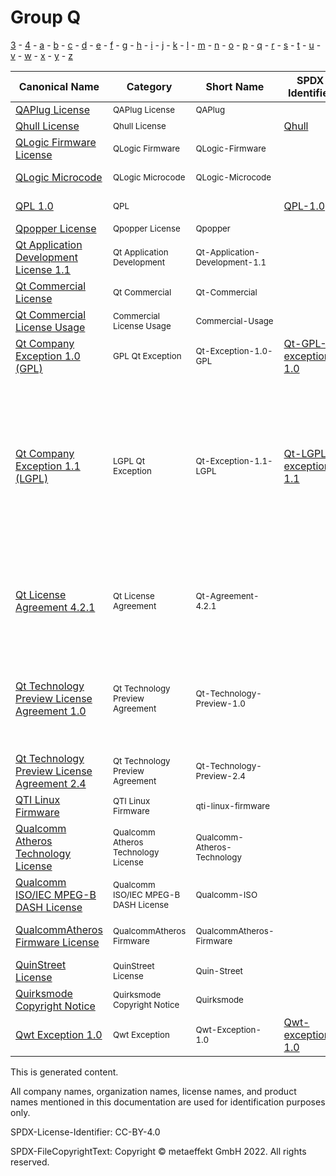 # Group Q

[3](../[3]/README.md) -
[4](../[4]/README.md) -
[a](../[a]/README.md) - 
[b](../[b]/README.md) - 
[c](../[c]/README.md) - 
[d](../[d]/README.md) - 
[e](../[e]/README.md) - 
[f](../[f]/README.md) - 
[g](../[g]/README.md) - 
[h](../[h]/README.md) - 
[i](../[i]/README.md) - 
[j](../[j]/README.md) - 
[k](../[k]/README.md) - 
[l](../[l]/README.md) - 
[m](../[m]/README.md) - 
[n](../[n]/README.md) - 
[o](../[o]/README.md) - 
[p](../[p]/README.md) - 
[q](../[q]/README.md) - 
[r](../[r]/README.md) - 
[s](../[s]/README.md) - 
[t](../[t]/README.md) - 
[u](../[u]/README.md) - 
[v](../[v]/README.md) - 
[w](../[w]/README.md) - 
[x](../[x]/README.md) - 
[y](../[y]/README.md) - 
[z](../[z]/README.md)

|Canonical Name|Category|Short Name|SPDX Identifier|OSI|Open CoDE|ScanCode|Matched ScanCode|Type|
| --- | --- | --- | --- | --- | --- | --- | --- | --- |
|[QAPlug License]([qa]/QAPlug-License.yaml)|<sup>QAPlug License</sup>|<sup>QAPlug</sup>| | |<sup> </sup>| [qaplug](https://github.com/nexB/scancode-toolkit/blob/develop/src/licensedcode/data/licenses/qaplug.LICENSE) | [qaplug](https://github.com/nexB/scancode-toolkit/blob/develop/src/licensedcode/data/licenses/qaplug.LICENSE) |<sup>terms</sup>|
|[Qhull License]([qh]/Qhull-License.yaml)|<sup>Qhull License</sup>|<sup> </sup>|[Qhull](https://spdx.org/licenses/Qhull.html)| |<sup>approved</sup>| [qhull](https://github.com/nexB/scancode-toolkit/blob/develop/src/licensedcode/data/licenses/qhull.LICENSE) | [qhull](https://github.com/nexB/scancode-toolkit/blob/develop/src/licensedcode/data/licenses/qhull.LICENSE) |<sup>terms</sup>|
|[QLogic Firmware License]([ql]/QLogic-Firmware-License.yaml)|<sup>QLogic Firmware</sup>|<sup>QLogic-Firmware</sup>| | |<sup> </sup>| | [qlogic-firmware](https://github.com/nexB/scancode-toolkit/blob/develop/src/licensedcode/data/licenses/qlogic-firmware.LICENSE) |<sup>terms</sup>|
|[QLogic Microcode]([ql]/QLogic-Microcode.yaml)|<sup>QLogic Microcode</sup>|<sup>QLogic-Microcode</sup>| | |<sup> </sup>| [qlogic-microcode](https://github.com/nexB/scancode-toolkit/blob/develop/src/licensedcode/data/licenses/qlogic-microcode.LICENSE) | [qlogic-microcode](https://github.com/nexB/scancode-toolkit/blob/develop/src/licensedcode/data/licenses/qlogic-microcode.LICENSE) |<sup>terms</sup>|
|[QPL 1.0]([qp]/QPL-1.0.yaml)|<sup>QPL</sup>|<sup> </sup>|[QPL-1.0](https://spdx.org/licenses/QPL-1.0.html)| [QPL-1.0](https://opensource.org/licenses/QPL-1.0) |<sup>approved</sup>| [qpl-1.0](https://github.com/nexB/scancode-toolkit/blob/develop/src/licensedcode/data/licenses/qpl-1.0.LICENSE) | [qpl-1.0](https://github.com/nexB/scancode-toolkit/blob/develop/src/licensedcode/data/licenses/qpl-1.0.LICENSE) |<sup>terms</sup>|
|[Qpopper License]([qp]/Qpopper-License.yaml)|<sup>Qpopper License</sup>|<sup>Qpopper</sup>| | |<sup> </sup>| [qpopper](https://github.com/nexB/scancode-toolkit/blob/develop/src/licensedcode/data/licenses/qpopper.LICENSE) | [qpopper](https://github.com/nexB/scancode-toolkit/blob/develop/src/licensedcode/data/licenses/qpopper.LICENSE) |<sup>terms</sup>|
|[Qt Application Development License 1.1]([qt]/Qt-Application-Development-License-1.1.yaml)|<sup>Qt Application Development</sup>|<sup>Qt-Application-Development-1.1</sup>| | |<sup> </sup>| | [qt-commercial-1.1](https://github.com/nexB/scancode-toolkit/blob/develop/src/licensedcode/data/licenses/qt-commercial-1.1.LICENSE) |<sup>terms</sup>|
|[Qt Commercial License]([qt]/Qt-Commercial-License.yaml)|<sup>Qt Commercial</sup>|<sup>Qt-Commercial</sup>| | |<sup> </sup>| | |<sup>terms</sup>|
|[Qt Commercial License Usage]([qt]/Qt-Commercial-License-Usage.yaml)|<sup>Commercial License Usage</sup>|<sup>Commercial-Usage</sup>| | |<sup> </sup>| [digia-qt-commercial](https://github.com/nexB/scancode-toolkit/blob/develop/src/licensedcode/data/licenses/digia-qt-commercial.LICENSE) | |<sup>terms</sup>|
|[Qt Company Exception 1.0 (GPL)]([qt]/Qt-Company-Exception-1.0-(GPL).yaml)|<sup>GPL Qt Exception</sup>|<sup>Qt-Exception-1.0-GPL</sup>|[Qt-GPL-exception-1.0](https://spdx.org/licenses/Qt-GPL-exception-1.0.html)| |<sup> </sup>| [qt-gpl-exception-1.0](https://github.com/nexB/scancode-toolkit/blob/develop/src/licensedcode/data/licenses/qt-gpl-exception-1.0.LICENSE) | [qt-gpl-exception-1.0](https://github.com/nexB/scancode-toolkit/blob/develop/src/licensedcode/data/licenses/qt-gpl-exception-1.0.LICENSE) |<sup>exception</sup>|
|[Qt Company Exception 1.1 (LGPL)]([qt]/Qt-Company-Exception-1.1-(LGPL).yaml)|<sup>LGPL Qt Exception</sup>|<sup>Qt-Exception-1.1-LGPL</sup>|[Qt-LGPL-exception-1.1](https://spdx.org/licenses/Qt-LGPL-exception-1.1.html)| |<sup> </sup>| [digia-qt-exception-lgpl-2.1](https://github.com/nexB/scancode-toolkit/blob/develop/src/licensedcode/data/licenses/digia-qt-exception-lgpl-2.1.LICENSE), [nokia-qt-exception-1.1](https://github.com/nexB/scancode-toolkit/blob/develop/src/licensedcode/data/licenses/nokia-qt-exception-1.1.LICENSE), [lgpl-2.1-digia-qt](https://github.com/nexB/scancode-toolkit/blob/develop/src/licensedcode/data/licenses/lgpl-2.1-digia-qt.LICENSE), [lgpl-2.1-nokia-qt-1.1](https://github.com/nexB/scancode-toolkit/blob/develop/src/licensedcode/data/licenses/lgpl-2.1-nokia-qt-1.1.LICENSE), [lgpl-2.1-qt-company-2017](https://github.com/nexB/scancode-toolkit/blob/develop/src/licensedcode/data/licenses/lgpl-2.1-qt-company-2017.LICENSE) | [qt-lgpl-exception-1.1](https://github.com/nexB/scancode-toolkit/blob/develop/src/licensedcode/data/licenses/qt-lgpl-exception-1.1.LICENSE) |<sup>exception</sup>|
|[Qt License Agreement 4.2.1]([qt]/Qt-License-Agreement-4.2.1.yaml)|<sup>Qt License Agreement</sup>|<sup>Qt-Agreement-4.2.1</sup>| | |<sup> </sup>| | [commercial-license](https://github.com/nexB/scancode-toolkit/blob/develop/src/licensedcode/data/licenses/commercial-license.LICENSE), [gpl-2.0](https://github.com/nexB/scancode-toolkit/blob/develop/src/licensedcode/data/licenses/gpl-2.0.LICENSE), [gpl-3.0](https://github.com/nexB/scancode-toolkit/blob/develop/src/licensedcode/data/licenses/gpl-3.0.LICENSE), [lgpl-2.1](https://github.com/nexB/scancode-toolkit/blob/develop/src/licensedcode/data/licenses/lgpl-2.1.LICENSE), [proprietary-license](https://github.com/nexB/scancode-toolkit/blob/develop/src/licensedcode/data/licenses/proprietary-license.LICENSE), [unknown](https://github.com/nexB/scancode-toolkit/blob/develop/src/licensedcode/data/licenses/unknown.LICENSE) |<sup>terms</sup>|
|[Qt Technology Preview License Agreement 1.0]([qt]/Qt-Technology-Preview-License-Agreement-1.0.yaml)|<sup>Qt Technology Preview Agreement</sup>|<sup>Qt-Technology-Preview-1.0</sup>| | |<sup> </sup>| | [commercial-license](https://github.com/nexB/scancode-toolkit/blob/develop/src/licensedcode/data/licenses/commercial-license.LICENSE), [proprietary-license](https://github.com/nexB/scancode-toolkit/blob/develop/src/licensedcode/data/licenses/proprietary-license.LICENSE), [unknown](https://github.com/nexB/scancode-toolkit/blob/develop/src/licensedcode/data/licenses/unknown.LICENSE), [unknown-license-reference](https://github.com/nexB/scancode-toolkit/blob/develop/src/licensedcode/data/licenses/unknown-license-reference.LICENSE) |<sup>terms</sup>|
|[Qt Technology Preview License Agreement 2.4]([qt]/Qt-Technology-Preview-License-Agreement-2.4.yaml)|<sup>Qt Technology Preview Agreement</sup>|<sup>Qt-Technology-Preview-2.4</sup>| | |<sup> </sup>| [digia-qt-preview](https://github.com/nexB/scancode-toolkit/blob/develop/src/licensedcode/data/licenses/digia-qt-preview.LICENSE) | [digia-qt-preview](https://github.com/nexB/scancode-toolkit/blob/develop/src/licensedcode/data/licenses/digia-qt-preview.LICENSE) |<sup>terms</sup>|
|[QTI Linux Firmware]([qt]/QTI-Linux-Firmware.yaml)|<sup>QTI Linux Firmware</sup>|<sup>qti-linux-firmware</sup>| | |<sup> </sup>| [qti-linux-firmware](https://github.com/nexB/scancode-toolkit/blob/develop/src/licensedcode/data/licenses/qti-linux-firmware.LICENSE) | |<sup>terms</sup>|
|[Qualcomm Atheros Technology License]([qu]/Qualcomm-Atheros-Technology-License.yaml)|<sup>Qualcomm Atheros Technology License</sup>|<sup>Qualcomm-Atheros-Technology</sup>| | |<sup> </sup>| [qca-technology](https://github.com/nexB/scancode-toolkit/blob/develop/src/licensedcode/data/licenses/qca-technology.LICENSE) | [qca-technology](https://github.com/nexB/scancode-toolkit/blob/develop/src/licensedcode/data/licenses/qca-technology.LICENSE) |<sup>terms</sup>|
|[Qualcomm ISO/IEC MPEG-B DASH License]([qu]/Qualcomm-ISOIEC-MPEG-B-DASH-License.yaml)|<sup>Qualcomm ISO/IEC MPEG-B DASH License</sup>|<sup>Qualcomm-ISO</sup>| | |<sup> </sup>| [qualcomm-iso](https://github.com/nexB/scancode-toolkit/blob/develop/src/licensedcode/data/licenses/qualcomm-iso.LICENSE) | [qualcomm-iso](https://github.com/nexB/scancode-toolkit/blob/develop/src/licensedcode/data/licenses/qualcomm-iso.LICENSE) |<sup>terms</sup>|
|[QualcommAtheros Firmware License]([qu]/QualcommAtheros-Firmware-License.yaml)|<sup>QualcommAtheros Firmware</sup>|<sup>QualcommAtheros-Firmware</sup>| | |<sup> </sup>| | [intel](https://github.com/nexB/scancode-toolkit/blob/develop/src/licensedcode/data/licenses/intel.LICENSE), [marvell-firmware](https://github.com/nexB/scancode-toolkit/blob/develop/src/licensedcode/data/licenses/marvell-firmware.LICENSE) |<sup>terms</sup>|
|[QuinStreet License]([qu]/QuinStreet-License.yaml)|<sup>QuinStreet License</sup>|<sup>Quin-Street</sup>| | |<sup> </sup>| [quin-street](https://github.com/nexB/scancode-toolkit/blob/develop/src/licensedcode/data/licenses/quin-street.LICENSE) | [quin-street](https://github.com/nexB/scancode-toolkit/blob/develop/src/licensedcode/data/licenses/quin-street.LICENSE) |<sup>terms</sup>|
|[Quirksmode Copyright Notice]([qu]/Quirksmode-Copyright-Notice.yaml)|<sup>Quirksmode Copyright Notice</sup>|<sup>Quirksmode</sup>| | |<sup> </sup>| [quirksmode](https://github.com/nexB/scancode-toolkit/blob/develop/src/licensedcode/data/licenses/quirksmode.LICENSE) | [quirksmode](https://github.com/nexB/scancode-toolkit/blob/develop/src/licensedcode/data/licenses/quirksmode.LICENSE) |<sup>terms</sup>|
|[Qwt Exception 1.0]([qw]/Qwt-Exception-1.0.yaml)|<sup>Qwt Exception</sup>|<sup>Qwt-Exception-1.0</sup>|[Qwt-exception-1.0](https://spdx.org/licenses/Qwt-exception-1.0.html)| |<sup> </sup>| [qwt-exception-1.0](https://github.com/nexB/scancode-toolkit/blob/develop/src/licensedcode/data/licenses/qwt-exception-1.0.LICENSE) | [qwt-exception-1.0](https://github.com/nexB/scancode-toolkit/blob/develop/src/licensedcode/data/licenses/qwt-exception-1.0.LICENSE) |<sup>exception</sup>|

This is generated content.

All company names, organization names, license names, and product names mentioned in this documentation are used for identification purposes only.

SPDX-License-Identifier: CC-BY-4.0

SPDX-FileCopyrightText: Copyright © metaeffekt GmbH 2022. All rights reserved.
